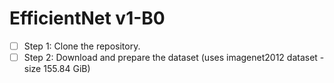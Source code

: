 # EfficientNet v1-B0

- [ ] Step 1: Clone the repository.
- [ ] Step 2: Download and prepare the dataset (uses imagenet2012 dataset - size 155.84 GiB)
